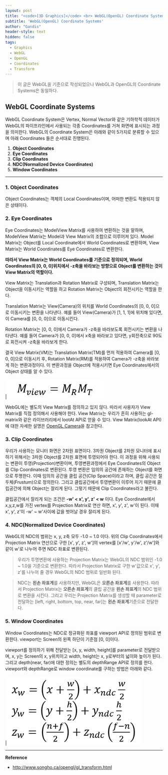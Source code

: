 ```yaml
---
layout: post
title: "<code>[3D Graphics]</code> <br> WebGL(OpenGL) Coordinate Systems"
subtitle: 'WebGL(OpenGL) Coordinate Systems'
author: "Gandis"
header-style: text
hidden: false
tags:
  - Graphics
  - WebGL
  - OpenGL
  - Coordinates
  - Transform
---
```


> 이 글은 WebGL을 기준으로 작성되었으나 WebGL과 OpenGL의 Coordinate Systems은 동일하다. 

## **WebGL Coordinate Systems**
WebGL Coordinate System은 Vertex, Normal Vector와 같은 기하학적 데이터가 WebGL의 파이프라인에서 사용되는 각종 Coordinates를 거쳐 화면에 표시되는 과정을 의미한다. WebGL의 Coordinate System은 아래와 같이 5가지로 분류할 수 있으며 아래 Coordinates 들은 순서대로 진행된다.

 1. **Object Coordinates**
 2. **Eye Coordinates**
 3. **Clip Coordinates**
 4. **NDC(Normalized Device Coordinates)**
 5. **Window Coordinates**

---

### **1. Object Coordinates**
Object Coordinates는 객체의 Local Coordinates이며, 어떠한 변환도 적용되지 않은 상태이다.

### **2. Eye Coordinates**
Eye Coordinates는 ModelView Matrix를 사용하여 변환하는 것을 말하며, ModelView Matrix는 Model과 View Matrix의 조합으로 이루어져 있다. Model Matrix는 Object를 Local Coordinate에서 World Coordinates로 변환하며, View Matrix는 World Coordinates를 Eye Coordinates로 변환한다. 

**따라서 View Matrix는 World Coordinates를 기준으로 정의되며, World Coordinates의 [0, 0, 0]위치에서 -z축을 바라보는 방향으로 Object를 변환하는 것이 View Matrix의 역할이다.**

View Matrix는 Translation과 Rotation Matrix로 구성되며, Translation Matrix는 Object을 이동시키는 역할을 하고 Rotation Matrix는 Object의 회전시키는 역할을 한다. 

Translation Matrix는 View(Camera)의 위치를 World Coordinates의 [0, 0, 0]으로 이동시키는 변환을 나타낸다. 예를 들어 View(Camera)가 [1, 1, 1]에 위치해 있다면, 이 Camera를 [0, 0, 0]으로 이동시킨다.

Rotation Matrix는 [0, 0, 0]에서 Camera가 -z축을 바라보도록 회전시키는 변환을 나타낸다. 예를 들어 Camera가 [0, 0, 0]에서 x축을 바라보고 있다면, y회전축으로 90도로 회전시켜 -z축을 바라보게 한다.

결국 View Matrix(VM)는 Translation Matrix(TM)를 먼저 적용하여 Camera를 [0, 0, 0]으로 이동시키 후, Rotation Matrix(RM)를 적용하여 Camera가 -z축을 바라보게 하는 변환과정이다. 이 변환과정을 Object에 적용시키면 Eye Coordinates에서의 Object 상태를 알 수 있다.

|![](/../../img/graphics/coordinates/matrix_view.png)

WebGL에는 별도의 View Matrix를 정의하고 있지 않다. 따라서 사용자가 View Matrix를 직접 정의해서 사용해야 한다. View Matrix는 우리가 흔히 사용하는 gl-matrix와 같은 라이브러리에서 lootAt API로 얻을 수 있다. View Matrix(lookAt API)에 대한 자세한 설명은 [OpenGL Camera](http://www.songho.ca/opengl/gl_camera.html#lookat)을 참고한다.


### **3. Clip Coordinates**
우리가 사용하는 모니터 화면은 2차원 표면이다. 3차원 Object를 2차원 모니터에 표시하기 위해서는 3차원 Object를 2차원 표면에 투영되어야 한다. 이 과정을 위해 사용되는 변환이 투영(Projection)변환이며, 투영변환과정에서 Eye Coordinates의 Object를 Clip Coordinates로 변환된다. 
투영 변환은 임의의 공간에 존재하는 Object를 화면으로 투명한다. 이때 임의의 공간을 클립 공간(Clip Space)이라고 하며, 클립 공간은 절두체(Frustum)으로 정의한다. 그리고 클립공간에서 투영변환이 이루어 지기 때문에 클립공간에 의해 Object는 잘리게 된다. 그렇기 때문에 Clip Coordinates라고 불린다.

클립공간에서 잘리게 되는 조건은 **-w' < x', y', z' < w** 이다. Eye Coordinate에서 x,y,z,w를 가진 vertex를 Projection Matrix로 연산 하면, x', y', z', w'이 된다. 이때 x', y', z'이 -w' ~ w'사이에 값을 벗어날 경우 잘리게 된다. 

### **4. NDC(Normalized Device Coordinates)**
WebGL의 NDC의 범위는 x, y, z축 모두 -1.0 ~ 1.0 이다. 위의 Clip Coordinates에서 Projection Matrix 연산으로 구한 [x', y', z', w']의 vertex를 [x'/w', y'/w', z'/w']와 같이 w'로 나누어 주면 NDC 좌표로 변환된다.

> 우리가 투명변환에 사용하는 Projection Matrix는 WebGL의 NDC 범위인 -1.0 ~ 1.0을 기준으로 변환한다. 따라서 Projection Matrix로 구한 w'값으로 x', y', z'를 나누어 줄 경우 WebGL의 NDC 범위로 일반화 된다.

> NDC는 **왼손 좌표계**를 사용하지만, WebGL은 **오른손 좌표계**를 사용한다. 따라서 Projection Matrix는 **오른손 좌표계**의 클립 공간을 **왼손 좌표계**의 NDC 범위로 변환을 시킨다. 그리고 우리는 Projection Matrix를 생성할 때 parameter로 전달하는 [left, right, bottom, top, near, far]는 **왼손 좌표계**기준으로 전달한다.

### **5. Window Coordinates**
Window Coordinates는 NDC로 정규화된 좌표를 viewport API로 정의된 범위로 변환한다. viewport는 Screen의 왼쪽 하단이 기준점 [0, 0]이다. 

viewport를 정의하기 위해 전달받는 [x, y, width, height]를 parameter로 전달받으며, x, y는 Screen의 x, y위치이고 width, height는 x, y로부터의 넓이와 높이가 된다. 그리고 depth(near, far)에 대한 정의는 별도의 depthRange API로 정의를 한다. viewport와 depthRange로 window coordinate를 구하는 방법은 아래와 같다.

|![](/../../img/graphics/coordinates/window_coordinate.png)

---

**Reference**
- http://www.songho.ca/opengl/gl_transform.html
